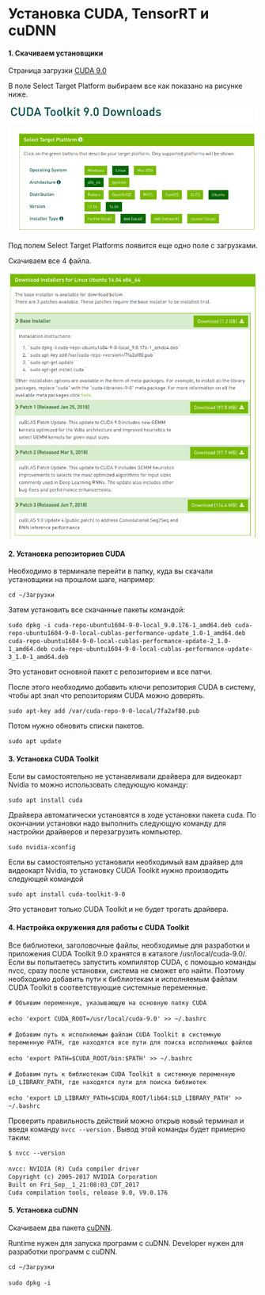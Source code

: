 # Установка CUDA, TensorRT и cuDNN

#### 1. Скачиваем установщики

Страница загрузки [CUDA 9.0](https://developer.nvidia.com/cuda-90-download-archive)

В поле Select Target Platform выбираем все как показано на рисунке ниже.

![CUDA Select Target Platform](./img/cuda_target.png)

Под полем Select Target Platforms появится еще одно поле с загрузками.

Скачиваем все 4 файла.

![CUDA Installers](./img/cuda_downloads.png)

#### 2. Установка репозиториев CUDA

Необходимо в терминале перейти в папку, куда вы скачали установщики на прошлом шаге, например:

```
cd ~/Загрузки
```

Затем установить все скачанные пакеты командой:

```
sudo dpkg -i cuda-repo-ubuntu1604-9-0-local_9.0.176-1_amd64.deb cuda-repo-ubuntu1604-9-0-local-cublas-performance-update_1.0-1_amd64.deb cuda-repo-ubuntu1604-9-0-local-cublas-performance-update-2_1.0-1_amd64.deb cuda-repo-ubuntu1604-9-0-local-cublas-performance-update-3_1.0-1_amd64.deb
```

Это установит основной пакет с репозиторием и все патчи. 

После этого необходимо добавить ключи репозитория CUDA в систему, чтобы apt знал что репозиториям CUDA можно доверять.

```
sudo apt-key add /var/cuda-repo-9-0-local/7fa2af80.pub
```

Потом нужно обновить списки пакетов.

```
sudo apt update
```

#### 3. Установка CUDA Toolkit

Если вы самостоятельно не устанавливали драйвера для видеокарт Nvidia то можно использовать следующую команду:

```
sudo apt install cuda
```

Драйвера автоматически установятся в ходе установки пакета cuda. По окончании установки надо выполнить следующую команду для настройки драйверов и перезагрузить компьютер.

```
sudo nvidia-xconfig
```

Если вы самостоятельно установили необходимый вам драйвер для видеокарт Nvidia, то установку CUDA Toolkit нужно производить следующей командой

```
sudo apt install cuda-toolkit-9-0
```

Это установит только CUDA Toolkit и не будет трогать драйвера.

#### 4. Настройка окружения для работы с CUDA Toolkit

Все библиотеки, заголовочные файлы, необходимые для разработки и приложения CUDA Toolkit 9.0 хранятся в каталоге /usr/local/cuda-9.0/. Если вы попытаетесь запустить компилятор CUDA, с помощью команды nvcc, сразу после установки, система не сможет его найти. Поэтому необходимо добавить пути к библиотекам и исполняемым файлам CUDA Toolkit в соответствующие системные переменные.

```
# Объявим переменную, указывающую на основную папку CUDA

echo 'export CUDA_ROOT=/usr/local/cuda-9.0' >> ~/.bashrc 

# Добавим путь к исполняемым файлам CUDA Toolkit в системную переменную PATH, где находятся все пути для поиска исполняемых файлов

echo 'export PATH=$CUDA_ROOT/bin:$PATH' >> ~/.bashrc 

# Добавим путь к библиотекам CUDA Toolkit в системную переменную LD_LIBRARY_PATH, где находятся пути для поиска библиотек

echo 'export LD_LIBRARY_PATH=$CUDA_ROOT/lib64:$LD_LIBRARY_PATH' >> ~/.bashrc 
```

Проверить правильность действий можно открыв новый терминал и введя команду ` nvcc --version ` .
Вывод этой команды будет примерно таким:

```
$ nvcc --version

nvcc: NVIDIA (R) Cuda compiler driver
Copyright (c) 2005-2017 NVIDIA Corporation
Built on Fri_Sep__1_21:08:03_CDT_2017
Cuda compilation tools, release 9.0, V9.0.176
```

#### 5. Установка cuDNN

Скачиваем два пакета [cuDNN](https://developer.nvidia.com/rdp/cudnn-archive).

Runtime нужен для запуска программ с cuDNN.
Developer нужен для разработки программ с cuDNN.

```
cd ~/Загрузки

sudo dpkg -i 
```
